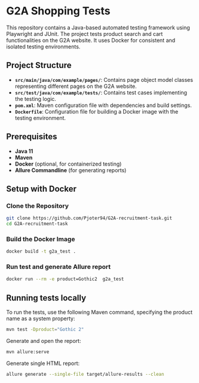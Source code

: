 # G2A Shopping Tests

This repository contains a Java-based automated testing framework using Playwright and JUnit. The project tests product search and cart functionalities on the G2A website. It uses Docker for consistent and isolated testing environments.

## Project Structure

- **`src/main/java/com/example/pages/`**: Contains page object model classes representing different pages on the G2A website.
- **`src/test/java/com/example/tests/`**: Contains test cases implementing the testing logic.
- **`pom.xml`**: Maven configuration file with dependencies and build settings.
- **`Dockerfile`**: Configuration file for building a Docker image with the testing environment.

## Prerequisites


- **Java 11**
- **Maven**
- **Docker** (optional, for containerized testing)
- **Allure Commandline** (for generating reports)

## Setup with Docker

### Clone the Repository

```sh
git clone https://github.com/Pjoter94/G2A-recruitment-task.git
cd G2A-recruitment-task
```
### Build the Docker Image

```sh
docker build -t g2a_test .
```
### Run test and generate Allure report

```sh
docker run --rm -e product=Gothic2  g2a_test
```
## Running tests locally
To run the tests, use the following Maven command, specifying the product name as a system property:

```sh
mvn test -Dproduct="Gothic 2"
```
Generate and open the report:
```sh
mvn allure:serve
```
Generate single HTML report:
```sh
allure generate --single-file target/allure-results --clean 
```

